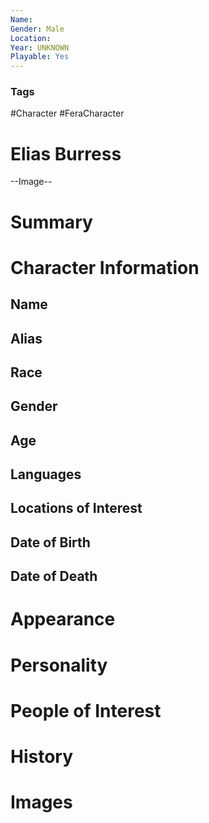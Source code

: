 ```yaml
---
Name: 
Gender: Male
Location: 
Year: UNKNOWN
Playable: Yes
---
```


### Tags
#Character #FeraCharacter 

# Elias Burress

--Image--

# Summary


# Character Information

## Name

## Alias

## Race

## Gender

## Age

## Languages

## Locations of Interest

## Date of Birth

## Date of Death

# Appearance

# Personality

# People of Interest

# History

# Images
